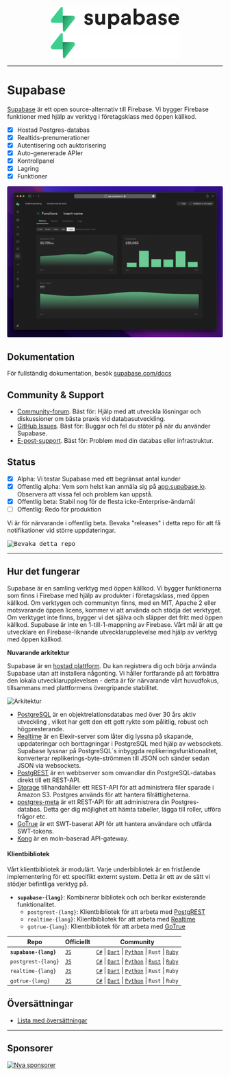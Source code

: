 <p align="center">
<img width="300" src="https://raw.githubusercontent.com/supabase/supabase/master/apps/www/public/images/supabase-logo-wordmark--light.svg?sanitize=true#gh-light-mode-only">
<img width="300" src="https://raw.githubusercontent.com/supabase/supabase/master/apps/www/public/images/supabase-logo-wordmark--dark.svg?sanitize=true#gh-dark-mode-only">
</p>

---

# Supabase

[Supabase](https://supabase.com) är ett open source-alternativ till Firebase. Vi bygger Firebase funktioner med hjälp av verktyg i företagsklass med öppen källkod.

- [x] Hostad Postgres-databas
- [x] Realtids-prenumerationer
- [x] Autentisering och auktorisering
- [x] Auto-genererade APIer
- [x] Kontrollpanel
- [x] Lagring
- [x] Funktioner

![Supabase Dashboard](https://raw.githubusercontent.com/supabase/supabase/master/apps/www/public/images/github/supabase-dashboard.png)

## Dokumentation

För fullständig dokumentation, besök [supabase.com/docs](https://supabase.com/docs)

## Community & Support

- [Community-forum](https://github.com/supabase/supabase/discussions). Bäst för: Hjälp med att utveckla lösningar och diskussioner om bästa praxis vid databasutveckling.
- [GitHub Issues](https://github.com/supabase/supabase/issues). Bäst för: Buggar och fel du stöter på när du använder Supabase.
- [E-post-support](https://supabase.com/docs/support#business-support). Bäst för: Problem med din databas eller infrastruktur.

## Status

- [x] Alpha: Vi testar Supabase med ett begränsat antal kunder
- [x] Offentlig alpha: Vem som helst kan anmäla sig på [app.supabase.io](https://app.supabase.io). Observera att vissa fel och problem kan uppstå.
- [x] Offentlig beta: Stabil nog för de flesta icke-Enterprise-ändamål
- [ ] Offentlig: Redo för produktion

Vi är för närvarande i offentlig beta. Bevaka "releases" i detta repo för att få notifikationer vid större uppdateringar.

<kbd><img src="https://gitcdn.link/repo/supabase/supabase/master/web/static/watch-repo.gif" alt="Bevaka detta repo"/></kbd>

---

## Hur det fungerar

Supabase är en samling verktyg med öppen källkod. Vi bygger funktionerna som finns i Firebase med hjälp av produkter i företagsklass, med öppen källkod. Om verktygen och communityn finns, med en MIT, Apache 2 eller motsvarande öppen licens, kommer vi att använda och stödja det verktyget. Om verktyget inte finns, bygger vi det själva och släpper det fritt med öppen källkod. Supabase är inte en 1-till-1-mappning av Firebase. Vårt mål är att ge utvecklare en Firebase-liknande utvecklarupplevelse med hjälp av verktyg med öppen källkod.

**Nuvarande arkitektur**

Supabase är en [hostad plattform](https://app.supabase.io). Du kan registrera dig och börja använda Supabase utan att installera någonting. Vi håller fortfarande på att förbättra den lokala utvecklarupplevelsen - detta är för närvarande vårt huvudfokus, tillsammans med plattformens övergripande stabilitet.

![Arkitektur](https://supabase.com/docs/assets/images/supabase-architecture-9050a7317e9ec7efb7807f5194122e48.png)

- [PostgreSQL](https://www.postgresql.org/) är en objektrelationsdatabas med över 30 års aktiv utveckling , vilket har gett den ett gott rykte som pålitlig, robust och högpresterande.
- [Realtime](https://github.com/supabase/realtime) är en Elexir-server som låter dig lyssna på skapande, uppdateringar och borttagningar i PostgreSQL med hjälp av websockets. Supabase lyssnar på PostgreSQL´s inbyggda replikeringsfunktionalitet, konverterar replikerings-byte-strömmen till JSON och sänder sedan JSON via websockets.
- [PostgREST](http://postgrest.org/) är en webbserver som omvandlar din PostgreSQL-databas direkt till ett REST-API.
- [Storage](https://github.com/supabase/storage-api) tillhandahåller ett REST-API för att administrera filer sparade i Amazon S3. Postgres används för att hantera filrättigheterna.
- [postgres-meta](https://github.com/supabase/postgres-meta) är ett REST-API för att administrera din Postgres-databas. Detta ger dig möjlighet att hämta tabeller, lägga till roller, utföra frågor etc.
- [GoTrue](https://github.com/netlify/gotrue) är ett SWT-baserat API för att hantera användare och utfärda SWT-tokens.
- [Kong](https://github.com/Kong/kong) är en moln-baserad API-gateway.

#### Klientbibliotek

Vårt klientbibliotek är modulärt. Varje underbibliotek är en fristående implementering för ett specifikt externt system. Detta är ett av de sätt vi stödjer befintliga verktyg på.

- **`supabase-{lang}`**: Kombinerar bibliotek och och berikar existerande funktionalitet.
  - `postgrest-{lang}`: Klientbibliotek för att arbeta med [PostgREST](https://github.com/postgrest/postgrest)
  - `realtime-{lang}`: Klientbibliotek för att arbeta med [Realtime](https://github.com/supabase/realtime)
  - `gotrue-{lang}`: Klientbibliotek för att arbeta med [GoTrue](https://github.com/netlify/gotrue)

| Repo                  | Officiellt                                       | Community                                                                                                                                                                                                                                                                        |
| --------------------- | ------------------------------------------------ | -------------------------------------------------------------------------------------------------------------------------------------------------------------------------------------------------------------------------------------------------------------------------------- |
| **`supabase-{lang}`** | [`JS`](https://github.com/supabase/supabase-js)  | [`C#`](https://github.com/supabase/supabase-csharp) \| [`Dart`](https://github.com/supabase/supabase-dart) \| [`Python`](https://github.com/supabase/supabase-py) \| `Rust` \| [`Ruby`](https://github.com/supabase/supabase-rb)                                                 |
| `postgrest-{lang}`    | [`JS`](https://github.com/supabase/postgrest-js) | [`C#`](https://github.com/supabase/postgrest-csharp) \| [`Dart`](https://github.com/supabase/postgrest-dart) \| [`Python`](https://github.com/supabase/postgrest-py) \| [`Rust`](https://github.com/supabase/postgrest-rs) \| [`Ruby`](https://github.com/supabase/postgrest-rb) |
| `realtime-{lang}`     | [`JS`](https://github.com/supabase/realtime-js)  | [`C#`](https://github.com/supabase/realtime-csharp) \| [`Dart`](https://github.com/supabase/realtime-dart) \| [`Python`](https://github.com/supabase/realtime-py) \| `Rust` \| `Ruby`                                                                                            |
| `gotrue-{lang}`       | [`JS`](https://github.com/supabase/gotrue-js)    | [`C#`](https://github.com/supabase/gotrue-csharp) \| [`Dart`](https://github.com/supabase/gotrue-dart) \| [`Python`](https://github.com/supabase/gotrue-py) \| `Rust` \| `Ruby`                                                                                                  |

<!--- Remove this list if you're traslating to another language, it's hard to keep updated across multiple files-->
<!--- Keep only the link to the list of translation files-->

## Översättningar

- [Lista med översättningar](/i18n/languages.md) <!--- Keep only this -->

---

## Sponsorer

[![Nya sponsorer](https://user-images.githubusercontent.com/10214025/90518111-e74bbb00-e198-11ea-8f88-c9e3c1aa4b5b.png)](https://github.com/sponsors/supabase)
